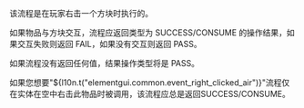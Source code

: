 该流程是在玩家右击一个方块时执行的。

如果物品与方块交互，流程应返回类型为 SUCCESS/CONSUME 的操作结果，如果交互失败则返回 FAIL，如果没有交互则返回 PASS。

如果流程没有返回任何值，结果操作类型将是 PASS。

如果您想要"${l10n.t("elementgui.common.event_right_clicked_air")}"流程仅在实体在空中右击此物品时被调用，该流程应总是返回SUCCESS/CONSUME。